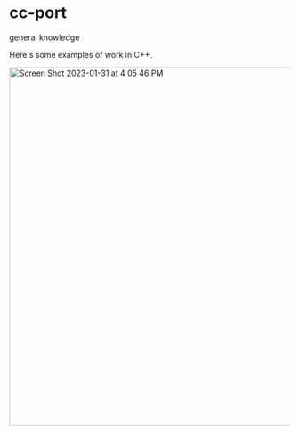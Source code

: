 # cc-port
general knowledge

Here's some examples of work in C++.

<img width="645" alt="Screen Shot 2023-01-31 at 4 05 46 PM" src="https://user-images.githubusercontent.com/1937294/215883364-5e8de02e-a04a-4a5f-9fb4-a772a45bddd5.png">
